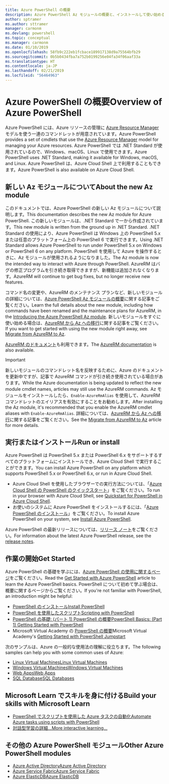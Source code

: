 ```yaml
---
title: Azure PowerShell の概要
description: Azure PowerShell Az モジュールの概要と、インストールして使い始める方法に関する情報。
author: sptramer
ms.author: sttramer
manager: carmonm
ms.devlang: powershell
ms.topic: conceptual
ms.manager: carmonm
ms.date: 01/10/2019
ms.openlocfilehash: 58fb9c222eb1fcbace189917138d9a75564bfb29
ms.sourcegitcommit: 0b5b0434fba7a752b0199256e04fa34f06aaf33a
ms.translationtype: HT
ms.contentlocale: ja-JP
ms.lasthandoff: 02/21/2019
ms.locfileid: "56464963"
---
```

# <a name="overview-of-azure-powershell"></a><span data-ttu-id="c60e3-103">Azure PowerShell の概要</span><span class="sxs-lookup"><span data-stu-id="c60e3-103">Overview of Azure PowerShell</span></span>

<span data-ttu-id="c60e3-104">Azure PowerShell には、Azure リソースの管理に [Azure Resource Manager](/azure/azure-resource-manager/resource-group-overview) モデルを使う一連のコマンドレットが用意されています。</span><span class="sxs-lookup"><span data-stu-id="c60e3-104">Azure PowerShell provides a set of cmdlets that use the [Azure Resource Manager](/azure/azure-resource-manager/resource-group-overview) model for managing your Azure resources.</span></span> <span data-ttu-id="c60e3-105">Azure PowerShell では .NET Standard が使用されているので、Windows、macOS、Linux で使用できます。</span><span class="sxs-lookup"><span data-stu-id="c60e3-105">Azure PowerShell uses .NET Standard, making it available for Windows, macOS, and Linux.</span></span>
<span data-ttu-id="c60e3-106">Azure PowerShell は、Azure Cloud Shell 上で利用することもできます。</span><span class="sxs-lookup"><span data-stu-id="c60e3-106">Azure PowerShell is also available on Azure Cloud Shell.</span></span>

## <a name="about-the-new-az-module"></a><span data-ttu-id="c60e3-107">新しい Az モジュールについて</span><span class="sxs-lookup"><span data-stu-id="c60e3-107">About the new Az module</span></span>

<span data-ttu-id="c60e3-108">このドキュメントでは、Azure PowerShell の新しい Az モジュールについて説明します。</span><span class="sxs-lookup"><span data-stu-id="c60e3-108">This documentation describes the new Az module for Azure PowerShell.</span></span> <span data-ttu-id="c60e3-109">この新しいモジュールは、.NET Standard で一から作成されています。</span><span class="sxs-lookup"><span data-stu-id="c60e3-109">This new module is written from the ground up in .NET Standard.</span></span> <span data-ttu-id="c60e3-110">.NET Standard の使用により、Azure PowerShell は Windows 上の PowerShell 5.x または任意のプラットフォーム上の PowerShell 6 で実行できます。</span><span class="sxs-lookup"><span data-stu-id="c60e3-110">Using .NET Standard allows Azure PowerShell to run under PowerShell 5.x on Windows or PowerShell 6 on any platform.</span></span> <span data-ttu-id="c60e3-111">PowerShell を使用して Azure を操作するときに、Az モジュールが使用されるようになりました。</span><span class="sxs-lookup"><span data-stu-id="c60e3-111">The Az module is now the intended way to interact with Azure through PowerShell.</span></span>
<span data-ttu-id="c60e3-112">AzureRM はバグの修正プログラムを引き続き取得できますが、新機能は追加されなくなります。</span><span class="sxs-lookup"><span data-stu-id="c60e3-112">AzureRM will continue to get bug fixes, but no longer receive new features.</span></span>

<span data-ttu-id="c60e3-113">コマンド名の変更や、AzureRM のメンテナンス プランなど、新しいモジュールの詳細については、[Azure PowerShell Az モジュールの概要](new-azureps-module-az.md)に関する記事をご覧ください。</span><span class="sxs-lookup"><span data-stu-id="c60e3-113">Learn the full details about the new module, including how commands have been renamed and the maintenance plans for AzureRM, in the [Introducing the Azure PowerShell Az module](new-azureps-module-az.md).</span></span> <span data-ttu-id="c60e3-114">新しいモジュールをすぐに使い始める場合は、[AzureRM から Az への移行](migrate-from-azurerm-to-az.md)に関する記事をご覧ください。</span><span class="sxs-lookup"><span data-stu-id="c60e3-114">If you want to get started with using the new module right away, see [Migrate from AzureRM to Az](migrate-from-azurerm-to-az.md).</span></span>

<span data-ttu-id="c60e3-115">[AzureRM のドキュメント](/powershell/azure/azurerm)も利用できます。</span><span class="sxs-lookup"><span data-stu-id="c60e3-115">The [AzureRM documentation](/powershell/azure/azurerm) is also available.</span></span>

> [!IMPORTANT]
>
> <span data-ttu-id="c60e3-116">新しいモジュールのコマンドレット名を反映するために、Azure のドキュメントを更新中ですが、記事で AzureRM コマンドが引き続き使用されている場合があります。</span><span class="sxs-lookup"><span data-stu-id="c60e3-116">While the Azure documentation is being updated to reflect the new module cmdlet names, articles may still use the AzureRM commands.</span></span> <span data-ttu-id="c60e3-117">Az モジュールをインストールしたら、`Enable-AzureRmAlias` を使用して、AzureRM コマンドレットのエイリアスを有効にすることをお勧めします。</span><span class="sxs-lookup"><span data-stu-id="c60e3-117">After installing the Az module, it's recommended that you enable the AzureRM cmdlet aliases with `Enable-AzureRmAlias`.</span></span> <span data-ttu-id="c60e3-118">詳細については、[AzureRM から Az への移行](migrate-from-azurerm-to-az.md)に関する記事をご覧ください。</span><span class="sxs-lookup"><span data-stu-id="c60e3-118">See the [Migrate from AzureRM to Az](migrate-from-azurerm-to-az.md) article for more details.</span></span>

## <a name="run-or-install"></a><span data-ttu-id="c60e3-119">実行またはインストール</span><span class="sxs-lookup"><span data-stu-id="c60e3-119">Run or install</span></span>

<span data-ttu-id="c60e3-120">Azure PowerShell は PowerShell 5.x または PowerShell 6.x をサポートするすべてのプラットフォームにインストールでき、Azure Cloud Shell で実行することができます。</span><span class="sxs-lookup"><span data-stu-id="c60e3-120">You can install Azure PowerShell on any platform which supports PowerShell 5.x or PowerShell 6.x, or run in Azure Cloud Shell.</span></span>

* <span data-ttu-id="c60e3-121">Azure Cloud Shell を使用したブラウザーでの実行方法については、「[Azure Cloud Shell の PowerShell のクイックスタート](/azure/cloud-shell/quickstart-powershell)」をご覧ください。</span><span class="sxs-lookup"><span data-stu-id="c60e3-121">To run in your browser with Azure Cloud Shell, see [Quickstart for PowerShell in Azure Cloud Shell](/azure/cloud-shell/quickstart-powershell).</span></span>
* <span data-ttu-id="c60e3-122">お使いのシステムに Azure PowerShell をインストールするには、「[Azure PowerShell のインストール](install-az-ps.md)」をご覧ください。</span><span class="sxs-lookup"><span data-stu-id="c60e3-122">To install Azure PowerShell on your system, see [Install Azure PowerShell](install-az-ps.md).</span></span>

<span data-ttu-id="c60e3-123">Azure PowerShell の最新リリースについては、[リリース ノート](release-notes-azureps.md)をご覧ください。</span><span class="sxs-lookup"><span data-stu-id="c60e3-123">For information about the latest Azure PowerShell release, see the [release notes](release-notes-azureps.md).</span></span>

## <a name="get-started"></a><span data-ttu-id="c60e3-124">作業の開始</span><span class="sxs-lookup"><span data-stu-id="c60e3-124">Get Started</span></span>

<span data-ttu-id="c60e3-125">Azure PowerShell の基礎を学ぶには、[Azure PowerShell の使用に関するページ](get-started-azureps.md)をご覧ください。</span><span class="sxs-lookup"><span data-stu-id="c60e3-125">Read the [Get Started with Azure PowerShell](get-started-azureps.md) article to learn the Azure PowerShell basics.</span></span> <span data-ttu-id="c60e3-126">PowerShell について初めて学ぶ場合は、概要に関するページからご覧ください。</span><span class="sxs-lookup"><span data-stu-id="c60e3-126">If you're not familiar with PowerShell, an introduction might be helpful:</span></span>

* [<span data-ttu-id="c60e3-127">PowerShell のインストール</span><span class="sxs-lookup"><span data-stu-id="c60e3-127">Install PowerShell</span></span>](/powershell/scripting/install/installing-powershell)
* [<span data-ttu-id="c60e3-128">PowerShell を使用したスクリプト</span><span class="sxs-lookup"><span data-stu-id="c60e3-128">Scripting with PowerShell</span></span>](/powershell/scripting/powershell-scripting)
* [<span data-ttu-id="c60e3-129">PowerShell の基礎: (パート 1) PowerShell の概要</span><span class="sxs-lookup"><span data-stu-id="c60e3-129">PowerShell Basics: (Part 1) Getting Started with PowerShell</span></span>](https://channel9.msdn.com/Blogs/Taste-of-Premier/PowerShellBasicsPart1)
* <span data-ttu-id="c60e3-130">Microsoft Virtual Academy の [PowerShell の概要](https://mva.microsoft.com/liveevents/powershell-jumpstart)</span><span class="sxs-lookup"><span data-stu-id="c60e3-130">Microsoft Virtual Academy's [Getting Started with PowerShell Jumpstart](https://mva.microsoft.com/liveevents/powershell-jumpstart)</span></span>

<span data-ttu-id="c60e3-131">次のサンプルは、Azure の一般的な使用法の理解に役立ちます。</span><span class="sxs-lookup"><span data-stu-id="c60e3-131">The following samples can help you with some common uses of Azure:</span></span>

* [<span data-ttu-id="c60e3-132">Linux Virtual Machines</span><span class="sxs-lookup"><span data-stu-id="c60e3-132">Linux Virtual Machines</span></span>](/azure/virtual-machines/virtual-machines-linux-powershell-samples?toc=/powershell/azure/toc.json)
* [<span data-ttu-id="c60e3-133">Windows Virtual Machines</span><span class="sxs-lookup"><span data-stu-id="c60e3-133">Windows Virtual Machines</span></span>](/azure/virtual-machines/virtual-machines-windows-powershell-samples?toc=/powershell/azure/toc.json)
* [<span data-ttu-id="c60e3-134">Web Apps</span><span class="sxs-lookup"><span data-stu-id="c60e3-134">Web Apps</span></span>](/azure/app-service-web/app-service-powershell-samples?toc=/powershell/azure/toc.json)
* [<span data-ttu-id="c60e3-135">SQL Database</span><span class="sxs-lookup"><span data-stu-id="c60e3-135">SQL Databases</span></span>](/azure/sql-database/sql-database-powershell-samples?toc=/powershell/azure/toc.json)

## <a name="build-your-skills-with-microsoft-learn"></a><span data-ttu-id="c60e3-136">Microsoft Learn でスキルを身に付ける</span><span class="sxs-lookup"><span data-stu-id="c60e3-136">Build your skills with Microsoft Learn</span></span>

- [<span data-ttu-id="c60e3-137">PowerShell でスクリプトを使用した Azure タスクの自動化</span><span class="sxs-lookup"><span data-stu-id="c60e3-137">Automate Azure tasks using scripts with PowerShell</span></span>](/learn/modules/automate-azure-tasks-with-powershell/)
- [<span data-ttu-id="c60e3-138">対話型学習の詳細...</span><span class="sxs-lookup"><span data-stu-id="c60e3-138">More interactive learning...</span></span>](/learn/browse/?term=powershell)

## <a name="other-azure-powershell-modules"></a><span data-ttu-id="c60e3-139">その他の Azure PowerShell モジュール</span><span class="sxs-lookup"><span data-stu-id="c60e3-139">Other Azure PowerShell modules</span></span>

* [<span data-ttu-id="c60e3-140">Azure Active Directory</span><span class="sxs-lookup"><span data-stu-id="c60e3-140">Azure Active Directory</span></span>](/powershell/azure/active-directory/)
* [<span data-ttu-id="c60e3-141">Azure Service Fabric</span><span class="sxs-lookup"><span data-stu-id="c60e3-141">Azure Service Fabric</span></span>](/powershell/azure/service-fabric/)
* [<span data-ttu-id="c60e3-142">Azure ElasticDB</span><span class="sxs-lookup"><span data-stu-id="c60e3-142">Azure ElasticDB</span></span>](/powershell/azure/elasticdbjobs/)
